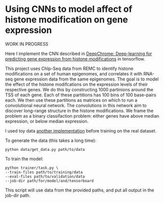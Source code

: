 # Using CNNs to model affect of histone modification on gene expression

WORK IN PROGRESS

Here I implement the CNN described in [DeepChrome: Deep-learning for predicting gene expression from histone modifications](https://academic.oup.com/bioinformatics/article/32/17/i639/2450757) in tensorflow.

This project uses ChIp-Seq data from REMC to identify histone modifications on a set of human epigenomes, and correlates it with RNA-seq gene expression data from the same epigenomes. The goal is to model the effect of the histone modifcations on the expression levels of their respective genes. We do this by constructing 1000 partinions around the TSS of each gene. Each of these partitions has 100 bins of 100 base-pairs each. We then use these partitions as matrices on which to run a convolutional neural network. The convolutions in this network aim to discover long-range structure in the histone modifications. We frame the problem as a binary classifaction problem: either genes have above median expression, or below median expression.

I used toy data [another implementation](https://github.com/QData/DeepChrome) before training on the real dataset.

To generate the data (this takes a long time):

```
python data/get_data.py path/to/data
```

To train the model:
```
python trainer/task.py \
--train-files path/to/training/data
--eval-files path/to/validation/data
--job-dir path/for/model/and/tensorboard
```
This script will use data from the provided paths, and put all output in the job-dir path.
